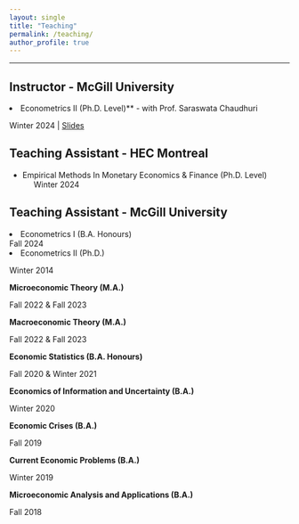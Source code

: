 ```yaml
---
layout: single
title: "Teaching"
permalink: /teaching/
author_profile: true
---
```

---
## Instructor - McGill University

<li>Econometrics II (Ph.D.  Level)** - with Prof. Saraswata Chaudhuri</li>

Winter 2024 \| [Slides](https://roga11.github.io/gabrielrodriguez.github.io/files/ECON663_EconometricsII_TS_FullSlides.pdf)



## Teaching Assistant - HEC Montreal
<ul>
  <li>Empirical Methods In Monetary Economics & Finance (Ph.D. Level)
    <div style="margin-left: 20px;"> Winter 2024 </div>
  </li>
</ul>

## Teaching Assistant - McGill University

<li>Econometrics I (B.A. Honours)</li>
Fall 2024

<li>Econometrics II (Ph.D.)</li>

Winter 2014

**Microeconomic Theory (M.A.)**

Fall 2022 \& Fall 2023

**Macroeconomic Theory (M.A.)**

Fall 2022 \& Fall 2023

**Economic Statistics (B.A. Honours)**

Fall 2020 \& Winter 2021

**Economics of Information and Uncertainty (B.A.)**

Winter 2020

**Economic Crises (B.A.)**

Fall 2019

**Current Economic Problems (B.A.)**

Winter 2019

**Microeconomic Analysis and Applications (B.A.)**

Fall 2018





